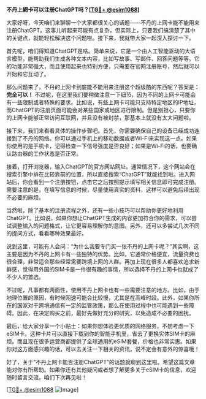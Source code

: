 **不丹上網卡可以注册ChatGPT吗？[[TG💪+ @esim1088](https://t.me/s/esim1088)]**

大家好呀，今天咱们来聊聊一个大家都很关心的话题——不丹的上网卡能不能用来注册ChatGPT。这事儿听起来可能有点复杂，但实际上，只要我们搞清楚了其中的关键点，就能轻松解决这个问题啦。接下来，我就带大家一起深入探讨一下。

首先呢，咱们得知道ChatGPT是啥。简单来说，它是一个由人工智能驱动的大语言模型，能帮助我们生成各种文本内容，比如写故事、写邮件、回答问题等等。它的功能非常强大，而且使用起来也特别方便，只需要在官网注册账号，然后就可以开始和它互动了。

那么问题来了，不丹的上网卡到底能不能用来注册这个超级酷的东西呢？答案是：**完全可以！** 不过呢，在这里我们要稍微注意一下细节，因为不同的上网卡可能会有一些限制或者特殊的要求。比如说，有些上网卡可能只支持特定地区的IP地址，而ChatGPT的注册页面可能会对某些国家或地区进行限制。但是别担心，只要你的上网卡能够正常访问互联网，并且没有被封禁，那基本上就没有太大问题啦。

接下来，我们来看看具体的操作步骤吧。首先，你需要确保自己的设备已经成功连接到了不丹的网络。你可以通过手机上的移动数据或者Wi-Fi来实现这一点。如果你使用的是手机卡，记得检查一下信号强度是否良好；如果是Wi-Fi的话，也要确认路由器的工作状态是否正常。

接着，打开浏览器，输入ChatGPT的官方网站网址。通常情况下，这个网站会在搜索引擎中排在比较靠前的位置，所以直接搜索“ChatGPT”就能找到啦。进入网站后，你会看到一个注册按钮，点击它之后按照提示填写相关信息即可完成注册。需要注意的是，在填写信息的时候，尽量使用真实的资料，这样可以避免后续出现不必要的麻烦。

当然啦，除了基本的注册流程之外，还有一些小技巧可以帮助你更好地利用ChatGPT。比如说，如果你想让ChatGPT生成的内容更加符合你的需求，可以尝试调整输入的问题格式，让它更容易理解你的意图。另外，还可以多尝试几次不同的提问方式，看看哪种效果最好。

说到这里，可能有人会问：“为什么我要专门买一张不丹的上网卡呢？”其实啊，这主要是因为不丹的上网卡有一些独特的优势。比如，它通常价格便宜，流量资费也很合理，非常适合那些经常需要跨境上网的人群。再加上现在很多人都喜欢追求新鲜感，觉得用外国的SIM卡是一件很有趣的事情，所以选择不丹的上网卡也就成了不少人的首选。

不过呢，凡事都有两面性，使用不丹上网卡也有一些需要注意的地方。比如，由于地理位置的原因，有时候网速可能会比较慢，尤其是在高峰时段。此外，如果你所在的国家对于跨境通信有一定的监管政策，那么在使用过程中也可能遇到一些障碍。因此，在决定购买之前，最好先做好充分的研究，以免造成不必要的困扰。

最后，给大家分享一个小贴士：如果你想体验更优质的网络服务，不妨考虑一下eSIM卡。这种卡片可以直接下载到你的智能手机里，省去了更换实体SIM卡的麻烦。而且现在很多运营商都提供了全球通用的eSIM套餐，价格也非常实惠。如果你对这方面感兴趣的话，可以去关注一下相关的资讯，说不定会有意外的惊喜哦！

好了，关于“不丹上网卡能否注册ChatGPT”的话题就聊到这里啦。希望这篇文章能对你有所帮助。如果你还有其他疑问或者想了解更多关于eSIM卡的信息，欢迎随时留言交流。咱们下次再见啦！

[[TG💪+ @esim1088](https://t.me/s/esim1088) ![Image](https://i.postimg.cc/4NQfJmqS/Snipaste-2025-05-13-00-14-12.png)]